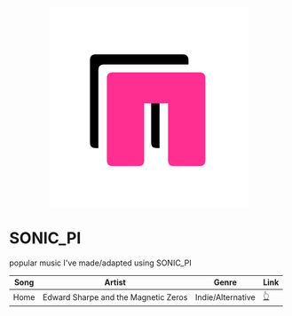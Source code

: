 <div style="display:grid; place-items: center">
    <img src="./_assets/pi.svg" alt='pi icon'>
</div>

# SONIC_PI

popular music I've made/adapted using SONIC_PI

| Song | Artist                               | Genre             | Link                                                              |
| ---- | ------------------------------------ | ----------------- | ----------------------------------------------------------------- |
| Home | Edward Sharpe and the Magnetic Zeros | Indie/Alternative | [👆](./%20Edward%20Sharpe%20and%20the%20Magnetic%20Zeros/home.rb) |
